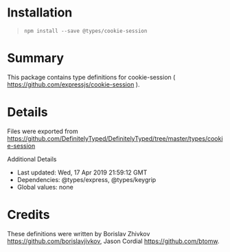 # Installation
> `npm install --save @types/cookie-session`

# Summary
This package contains type definitions for cookie-session ( https://github.com/expressjs/cookie-session ).

# Details
Files were exported from https://github.com/DefinitelyTyped/DefinitelyTyped/tree/master/types/cookie-session

Additional Details
 * Last updated: Wed, 17 Apr 2019 21:59:12 GMT
 * Dependencies: @types/express, @types/keygrip
 * Global values: none

# Credits
These definitions were written by Borislav Zhivkov <https://github.com/borislavjivkov>, Jason Cordial <https://github.com/btomw>.
